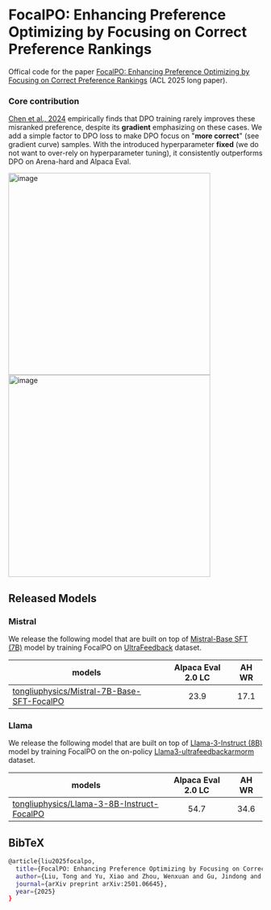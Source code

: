 # FocalPO: Enhancing Preference Optimizing by Focusing on Correct Preference Rankings

Offical code for the paper [FocalPO: Enhancing Preference Optimizing by Focusing on Correct Preference Rankings](https://arxiv.org/abs/2501.06645) (ACL 2025 long paper).  

<h3>Core contribution</h3>  

[Chen et al., 2024](https://arxiv.org/abs/2405.19534) empirically finds that DPO training rarely improves these misranked preference, despite its **gradient** emphasizing on these cases. We add a simple factor to DPO loss to make DPO focus on "**more correct**" (see gradient curve) samples. With the introduced hyperparameter **fixed** (we do not want to over-rely on hyperparameter tuning), it consistently outperforms DPO on Arena-hard and Alpaca Eval.  


<img width="400" alt="image" src="https://github.com/user-attachments/assets/698d8854-7b88-4e51-aea5-a809147c4ef8" />
<img width="400" alt="image" src="https://github.com/user-attachments/assets/7be2e1d6-e1b3-4366-a673-a7c532424fa0" />

<h2> Released Models </h2>  
<h3> Mistral </h3>  

We release the following model that are built on top of [Mistral-Base SFT (7B)](https://huggingface.co/HuggingFaceH4/mistral-7b-sft-beta) model by training FocalPO on [UltraFeedback](https://huggingface.co/datasets/trl-lib/ultrafeedback_binarized) dataset.   

|               models                    |  Alpaca Eval 2.0 LC |  AH WR | 
|-----------------------------------|:------:|:------:|
|        [tongliuphysics/Mistral-7B-Base-SFT-FocalPO](https://huggingface.co/tongliuphysics/Mistral-7B-Base-SFT-FocalPO)       |  23.9  | 17.1 | 

<h3> Llama </h3>  

We release the following model that are built on top of [Llama-3-Instruct (8B)](https://huggingface.co/meta-llama/Meta-Llama-3-8B-Instruct) model by training FocalPO on the on-policy [Llama3-ultrafeedbackarmorm](https://huggingface.co/datasets/princeton-nlp/llama3-ultrafeedback-armorm) dataset.   

|               models                    | Alpaca Eval 2.0 LC |  AH WR | 
|-----------------------------------|:------:|:------:|
|        [tongliuphysics/Llama-3-8B-Instruct-FocalPO](https://huggingface.co/tongliuphysics/Llama-3-8B-Instruct-FocalPO)       |  54.7   | 34.6 | 


<h2> BibTeX </h2>  

```bash
@article{liu2025focalpo,
  title={FocalPO: Enhancing Preference Optimizing by Focusing on Correct Preference Rankings},
  author={Liu, Tong and Yu, Xiao and Zhou, Wenxuan and Gu, Jindong and Tresp, Volker},
  journal={arXiv preprint arXiv:2501.06645},
  year={2025}
}

```   

